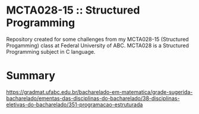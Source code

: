# MCTA028-15 :: Structured Programming
Repository created for some challenges from my MCTA028-15 (Structured Progamming) class at Federal University of ABC. 
MCTA028 is a Structured Programming subject in C language.

# Summary

https://gradmat.ufabc.edu.br/bacharelado-em-matematica/grade-sugerida-bacharelado/ementas-das-disciplinas-do-bacharelado/38-disciplinas-eletivas-do-bacharelado/351-programacao-estruturada
